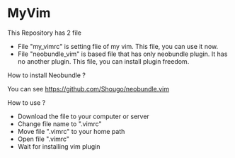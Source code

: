 # MyVim

This Repository has 2 file
- File "my_vimrc" is setting flie of my vim. This file, you can use it now.
- File "neobundle_vim" is based file that has only neobundle plugin. It has no another plugin. This file, you can install plugin freedom.

How to install Neobundle ?

You can see https://github.com/Shougo/neobundle.vim

How to use ?

- Download the file to your computer or server
- Change file name to ".vimrc"
- Move file ".vimrc" to your home path
- Open file ".vimrc"
- Wait for installing vim plugin
